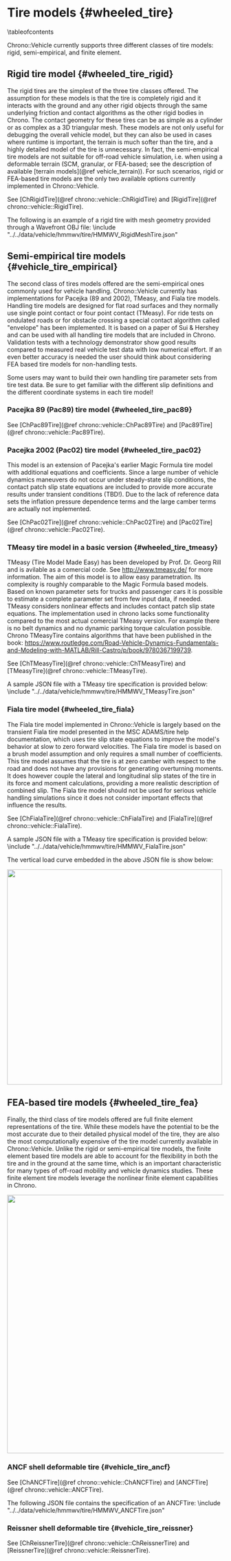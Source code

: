 Tire models {#wheeled_tire}
===========================


\tableofcontents

Chrono::Vehicle currently supports three different classes of tire models: rigid, semi-empirical, and finite element. 

## Rigid tire model  {#wheeled_tire_rigid}

The rigid tires are the simplest of the three tire classes offered.  The assumption for these models is that the tire is completely rigid and it interacts with the ground and any other rigid objects through the same underlying friction and contact algorithms as the other rigid bodies in Chrono.  The contact geometry for these tires can be as simple as a cylinder or as complex as a 3D triangular mesh.  These models are not only useful for debugging the overall vehicle model, but they can also be used in cases where runtime is important, the terrain is much softer than the tire, and a highly detailed model of the tire is unnecessary.  In fact, the semi-empirical tire models are not suitable for off-road vehicle simulation, i.e. when using a deformable terrain (SCM, granular, or FEA-based; see the description of available [terrain models](@ref vehicle_terrain)).  For such scenarios, rigid or FEA-based tire models are the only two available options currently implemented in Chrono::Vehicle. 

See [ChRigidTire](@ref chrono::vehicle::ChRigidTire) and [RigidTire](@ref chrono::vehicle::RigidTire).

The following is an example of a rigid tire with mesh geometry provided through a Wavefront OBJ file: 
\include "../../data/vehicle/hmmwv/tire/HMMWV_RigidMeshTire.json"

## Semi-empirical tire models {#vehicle_tire_empirical}

The second class of tires models offered are the semi-empirical ones commonly used for vehicle handling.  Chrono::Vehicle currently has implementations for Pacejka (89 and 2002), TMeasy, and Fiala tire models. Handling tire models are designed for flat road surfaces and they normally use single point contact or four point contact (TMeasy). For ride tests on ondulated roads or for obstacle crossing a special contact algorithm called "envelope" has been implemented. It is based on a paper of Sui & Hershey and can be used with all handling tire models that are included in Chrono. Validation tests with a technology demonstrator show good results compared to measured real vehicle test data with low numerical effort. If an even better accuracy is needed the user should think about considering FEA based tire models for non-handling tests.

Some users may want to build their own handling tire parameter sets from tire test data. Be sure to get familiar with the different slip definitions and the different coordinate systems in each tire model!

### Pacejka 89 (Pac89) tire model {#wheeled_tire_pac89}

See [ChPac89Tire](@ref chrono::vehicle::ChPac89Tire) and [Pac89Tire](@ref chrono::vehicle::Pac89Tire).

### Pacejka 2002 (Pac02) tire model  {#wheeled_tire_pac02}

This model is an extension of Pacejka's earlier Magic Formula tire model with additional equations and coefficients.  Since a large number of vehicle dynamics maneuvers do not occur under steady-state slip conditions, the contact patch slip state equations are included to provide more accurate results under transient conditions (TBD!). Due to the lack of reference data sets the inflation pressure dependence terms and the large camber terms are actually not implemented.

See [ChPac02Tire](@ref chrono::vehicle::ChPac02Tire) and [Pac02Tire](@ref chrono::vehicle::Pac02Tire).

### TMeasy tire model in a basic version {#wheeled_tire_tmeasy}

TMeasy (Tire Model Made Easy) has been developed by Prof. Dr. Georg Rill and is avilable as a comercial code. See http://www.tmeasy.de/ for more information. The aim of this model is to allow easy parametration. Its complexity is roughly comparable to the Magic Formula based models. Based on known parameter sets for trucks and passenger cars it is possible to estimate a complete parameter set from few input data, if needed. TMeasy considers nonlinear effects and includes contact patch slip state equations. The implementation used in chrono lacks some functionality compared to the most actual comercial TMeasy version. For example there is no belt dynamics and no dynamic parking torque calculation possible. Chrono TMeasyTire contains algorithms that have been published in the book: https://www.routledge.com/Road-Vehicle-Dynamics-Fundamentals-and-Modeling-with-MATLAB/Rill-Castro/p/book/9780367199739.

See [ChTMeasyTire](@ref chrono::vehicle::ChTMeasyTire) and [TMeasyTire](@ref chrono::vehicle::TMeasyTire).

A sample JSON file with a TMeasy tire specification is provided below:
\include "../../data/vehicle/hmmwv/tire/HMMWV_TMeasyTire.json"


### Fiala tire model  {#wheeled_tire_fiala}

The Fiala tire model implemented in Chrono::Vehicle is largely based on the transient Fiala tire model presented in the MSC ADAMS/tire help documentation, which uses tire slip state equations to improve the model's behavior at slow to zero forward velocities.  The Fiala tire model is based on a brush model assumption and only requires a small number of coefficients. This tire model assumes that the tire is at zero camber with respect to the road and does not have any provisions for generating overturning moments.  It does however couple the lateral and longitudinal slip states of the tire in its force and moment calculations, providing a more realistic description of combined slip. The Fiala tire model should not be used for serious vehicle handling simulations since it does not consider important effects that influence the results.

See [ChFialaTire](@ref chrono::vehicle::ChFialaTire) and [FialaTire](@ref chrono::vehicle::FialaTire).

A sample JSON file with a TMeasy tire specification is provided below:
\include "../../data/vehicle/hmmwv/tire/HMMWV_FialaTire.json"

The vertical load curve embedded in the above JSON file is show below:

<img src="http://www.projectchrono.org/assets/manual/vehicle/curves/FialaTire_vertical_load.png" width="500" />

## FEA-based tire models  {#wheeled_tire_fea}

Finally, the third class of tire models offered are full finite element representations of the tire.  While these models have the potential to be the most accurate due to their detailed physical model of the tire, they are also the most computationally expensive of the tire model currently available in Chrono::Vehicle.  Unlike the rigid or semi-empirical tire models, the finite element based tire models are able to account for the flexibility in both the tire and in the ground at the same time, which is an important characteristic for many types of off-road mobility and vehicle dynamics studies.  These finite element tire models leverage the nonlinear finite element capabilities in Chrono. 

<img src="http://www.projectchrono.org/assets/manual/vehicle/wheeled/FEA_tire_sections.png" width="600" />

### ANCF shell deformable tire {#vehicle_tire_ancf}

See [ChANCFTire](@ref chrono::vehicle::ChANCFTire) and [ANCFTire](@ref chrono::vehicle::ANCFTire).

The following JSON file contains the specification of an ANCFTire:
\include "../../data/vehicle/hmmwv/tire/HMMWV_ANCFTire.json"

### Reissner shell deformable tire {#vehicle_tire_reissner}

See [ChReissnerTire](@ref chrono::vehicle::ChReissnerTire) and [ReissnerTire](@ref chrono::vehicle::ReissnerTire).
